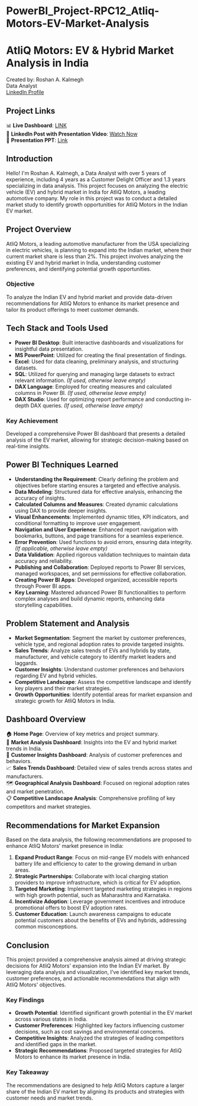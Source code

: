 # PowerBI_Project-RPC12_Atliq-Motors-EV-Market-Analysis


# AtliQ Motors: EV & Hybrid Market Analysis in India

Created by: Roshan A. Kalmegh  
Data Analyst  
[LinkedIn Profile](#)  

## Project Links

📊 **Live Dashboard**: [LINK](#)  
🎥 **LinkedIn Post with Presentation Video**: [Watch Now](#)  
📄 **Presentation PPT**: [Link](#)  

## Introduction

Hello! I'm Roshan A. Kalmegh, a Data Analyst with over 5 years of experience, including 4 years as a Customer Delight Officer and 1.3 years specializing in data analysis. This project focuses on analyzing the electric vehicle (EV) and hybrid market in India for AtliQ Motors, a leading automotive company. My role in this project was to conduct a detailed market study to identify growth opportunities for AtliQ Motors in the Indian EV market.

## Project Overview

AtliQ Motors, a leading automotive manufacturer from the USA specializing in electric vehicles, is planning to expand into the Indian market, where their current market share is less than 2%. This project involves analyzing the existing EV and hybrid market in India, understanding customer preferences, and identifying potential growth opportunities.

### Objective

To analyze the Indian EV and hybrid market and provide data-driven recommendations for AtliQ Motors to enhance its market presence and tailor its product offerings to meet customer demands.

## Tech Stack and Tools Used

- **Power BI Desktop**: Built interactive dashboards and visualizations for insightful data presentation.
- **MS PowerPoint**: Utilized for creating the final presentation of findings.
- **Excel**: Used for data cleaning, preliminary analysis, and structuring datasets.
- **SQL**: Utilized for querying and managing large datasets to extract relevant information. *(If used, otherwise leave empty)*
- **DAX Language**: Employed for creating measures and calculated columns in Power BI. *(If used, otherwise leave empty)*
- **DAX Studio**: Used for optimizing report performance and conducting in-depth DAX queries. *(If used, otherwise leave empty)*

### Key Achievement

Developed a comprehensive Power BI dashboard that presents a detailed analysis of the EV market, allowing for strategic decision-making based on real-time insights.

## Power BI Techniques Learned

- **Understanding the Requirement**: Clearly defining the problem and objectives before starting ensures a targeted and effective analysis.
- **Data Modeling**: Structured data for effective analysis, enhancing the accuracy of insights.
- **Calculated Columns and Measures**: Created dynamic calculations using DAX to provide deeper insights.
- **Visual Enhancements**: Implemented dynamic titles, KPI indicators, and conditional formatting to improve user engagement.
- **Navigation and User Experience**: Enhanced report navigation with bookmarks, buttons, and page transitions for a seamless experience.
- **Error Prevention**: Used functions to avoid errors, ensuring data integrity. *(If applicable, otherwise leave empty)*
- **Data Validation**: Applied rigorous validation techniques to maintain data accuracy and reliability.
- **Publishing and Collaboration**: Deployed reports to Power BI services, managed workspaces, and set permissions for effective collaboration.
- **Creating Power BI Apps**: Developed organized, accessible reports through Power BI apps.
- **Key Learning**: Mastered advanced Power BI functionalities to perform complex analyses and build dynamic reports, enhancing data storytelling capabilities.

## Problem Statement and Analysis

- **Market Segmentation**: Segment the market by customer preferences, vehicle type, and regional adoption rates to provide targeted insights.
- **Sales Trends**: Analyze sales trends of EVs and hybrids by state, manufacturer, and vehicle category to identify market leaders and laggards.
- **Customer Insights**: Understand customer preferences and behaviors regarding EV and hybrid vehicles.
- **Competitive Landscape**: Assess the competitive landscape and identify key players and their market strategies.
- **Growth Opportunities**: Identify potential areas for market expansion and strategic growth for AtliQ Motors in India.

## Dashboard Overview

🏠 **Home Page**: Overview of key metrics and project summary.  
🚗 **Market Analysis Dashboard**: Insights into the EV and hybrid market trends in India.  
👥 **Customer Insights Dashboard**: Analysis of customer preferences and behaviors.  
📈 **Sales Trends Dashboard**: Detailed view of sales trends across states and manufacturers.  
🗺️ **Geographical Analysis Dashboard**: Focused on regional adoption rates and market penetration.  
📋 **Competitive Landscape Analysis**: Comprehensive profiling of key competitors and market strategies.  

## Recommendations for Market Expansion

Based on the data analysis, the following recommendations are proposed to enhance AtliQ Motors’ market presence in India:

1. **Expand Product Range**: Focus on mid-range EV models with enhanced battery life and efficiency to cater to the growing demand in urban areas.
2. **Strategic Partnerships**: Collaborate with local charging station providers to improve infrastructure, which is critical for EV adoption.
3. **Targeted Marketing**: Implement targeted marketing strategies in regions with high growth potential, such as Maharashtra and Karnataka.
4. **Incentivize Adoption**: Leverage government incentives and introduce promotional offers to boost EV adoption rates.
5. **Customer Education**: Launch awareness campaigns to educate potential customers about the benefits of EVs and hybrids, addressing common misconceptions.

## Conclusion

This project provided a comprehensive analysis aimed at driving strategic decisions for AtliQ Motors' expansion into the Indian EV market. By leveraging data analysis and visualization, I've identified key market trends, customer preferences, and actionable recommendations that align with AtliQ Motors' objectives.

### Key Findings

- **Growth Potential**: Identified significant growth potential in the EV market across various states in India.
- **Customer Preferences**: Highlighted key factors influencing customer decisions, such as cost savings and environmental concerns.
- **Competitive Insights**: Analyzed the strategies of leading competitors and identified gaps in the market.
- **Strategic Recommendations**: Proposed targeted strategies for AtliQ Motors to enhance its market presence in India.

### Key Takeaway

The recommendations are designed to help AtliQ Motors capture a larger share of the Indian EV market by aligning its products and strategies with customer needs and market trends.
